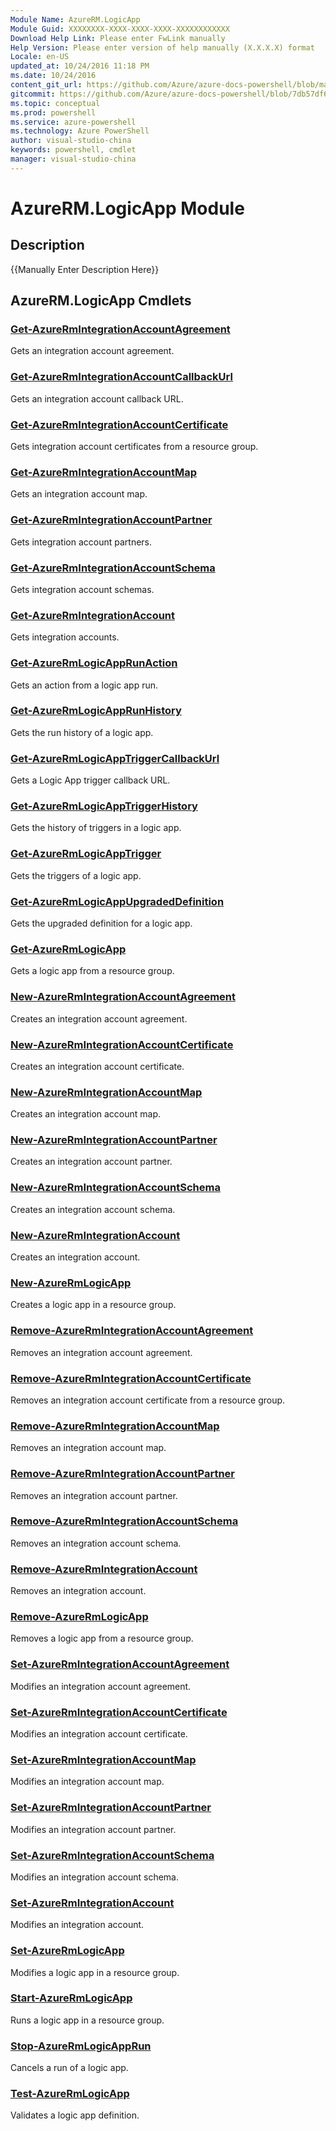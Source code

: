 ```yaml
---
Module Name: AzureRM.LogicApp
Module Guid: XXXXXXXX-XXXX-XXXX-XXXX-XXXXXXXXXXXX
Download Help Link: Please enter FwLink manually
Help Version: Please enter version of help manually (X.X.X.X) format
Locale: en-US
updated_at: 10/24/2016 11:18 PM
ms.date: 10/24/2016
content_git_url: https://github.com/Azure/azure-docs-powershell/blob/master/azureps-cmdlets-docs/ResourceManager/AzureRM.LogicApp/v2.2.0/AzureRM.LogicApp.md
gitcommit: https://github.com/Azure/azure-docs-powershell/blob/7db57df6b5e709a7c001e6de362a1240d7583ae8/azureps-cmdlets-docs/ResourceManager/AzureRM.LogicApp/v2.2.0/AzureRM.LogicApp.md
ms.topic: conceptual
ms.prod: powershell
ms.service: azure-powershell
ms.technology: Azure PowerShell
author: visual-studio-china
keywords: powershell, cmdlet
manager: visual-studio-china
---
```


# AzureRM.LogicApp Module
## Description
{{Manually Enter Description Here}}

## AzureRM.LogicApp Cmdlets
### [Get-AzureRmIntegrationAccountAgreement](.\Get-AzureRmIntegrationAccountAgreement.md)
Gets an integration account agreement.


### [Get-AzureRmIntegrationAccountCallbackUrl](.\Get-AzureRmIntegrationAccountCallbackUrl.md)
Gets an integration account callback URL.


### [Get-AzureRmIntegrationAccountCertificate](.\Get-AzureRmIntegrationAccountCertificate.md)
Gets integration account certificates from a resource group.


### [Get-AzureRmIntegrationAccountMap](.\Get-AzureRmIntegrationAccountMap.md)
Gets an integration account map.


### [Get-AzureRmIntegrationAccountPartner](.\Get-AzureRmIntegrationAccountPartner.md)
Gets integration account partners.


### [Get-AzureRmIntegrationAccountSchema](.\Get-AzureRmIntegrationAccountSchema.md)
Gets integration account schemas.


### [Get-AzureRmIntegrationAccount](.\Get-AzureRmIntegrationAccount.md)
Gets integration accounts.


### [Get-AzureRmLogicAppRunAction](.\Get-AzureRmLogicAppRunAction.md)
Gets an action from a logic app run.


### [Get-AzureRmLogicAppRunHistory](.\Get-AzureRmLogicAppRunHistory.md)
Gets the run history of a logic app.


### [Get-AzureRmLogicAppTriggerCallbackUrl](.\Get-AzureRmLogicAppTriggerCallbackUrl.md)
Gets a Logic App trigger callback URL.


### [Get-AzureRmLogicAppTriggerHistory](.\Get-AzureRmLogicAppTriggerHistory.md)
Gets the history of triggers in a logic app.


### [Get-AzureRmLogicAppTrigger](.\Get-AzureRmLogicAppTrigger.md)
Gets the triggers of a logic app.


### [Get-AzureRmLogicAppUpgradedDefinition](.\Get-AzureRmLogicAppUpgradedDefinition.md)
Gets the upgraded definition for a logic app.


### [Get-AzureRmLogicApp](.\Get-AzureRmLogicApp.md)
Gets a logic app from a resource group.


### [New-AzureRmIntegrationAccountAgreement](.\New-AzureRmIntegrationAccountAgreement.md)
Creates an integration account agreement.


### [New-AzureRmIntegrationAccountCertificate](.\New-AzureRmIntegrationAccountCertificate.md)
Creates an integration account certificate.


### [New-AzureRmIntegrationAccountMap](.\New-AzureRmIntegrationAccountMap.md)
Creates an integration account map.


### [New-AzureRmIntegrationAccountPartner](.\New-AzureRmIntegrationAccountPartner.md)
Creates an integration account partner.


### [New-AzureRmIntegrationAccountSchema](.\New-AzureRmIntegrationAccountSchema.md)
Creates an integration account schema.


### [New-AzureRmIntegrationAccount](.\New-AzureRmIntegrationAccount.md)
Creates an integration account.


### [New-AzureRmLogicApp](.\New-AzureRmLogicApp.md)
Creates a logic app in a resource group.


### [Remove-AzureRmIntegrationAccountAgreement](.\Remove-AzureRmIntegrationAccountAgreement.md)
Removes an integration account agreement.


### [Remove-AzureRmIntegrationAccountCertificate](.\Remove-AzureRmIntegrationAccountCertificate.md)
Removes an integration account certificate from a resource group.


### [Remove-AzureRmIntegrationAccountMap](.\Remove-AzureRmIntegrationAccountMap.md)
Removes an integration account map.


### [Remove-AzureRmIntegrationAccountPartner](.\Remove-AzureRmIntegrationAccountPartner.md)
Removes an integration account partner.


### [Remove-AzureRmIntegrationAccountSchema](.\Remove-AzureRmIntegrationAccountSchema.md)
Removes an integration account schema.


### [Remove-AzureRmIntegrationAccount](.\Remove-AzureRmIntegrationAccount.md)
Removes an integration account.


### [Remove-AzureRmLogicApp](.\Remove-AzureRmLogicApp.md)
Removes a logic app from a resource group.


### [Set-AzureRmIntegrationAccountAgreement](.\Set-AzureRmIntegrationAccountAgreement.md)
Modifies an integration account agreement.


### [Set-AzureRmIntegrationAccountCertificate](.\Set-AzureRmIntegrationAccountCertificate.md)
Modifies an integration account certificate.


### [Set-AzureRmIntegrationAccountMap](.\Set-AzureRmIntegrationAccountMap.md)
Modifies an integration account map.


### [Set-AzureRmIntegrationAccountPartner](.\Set-AzureRmIntegrationAccountPartner.md)
Modifies an integration account partner.


### [Set-AzureRmIntegrationAccountSchema](.\Set-AzureRmIntegrationAccountSchema.md)
Modifies an integration account schema.


### [Set-AzureRmIntegrationAccount](.\Set-AzureRmIntegrationAccount.md)
Modifies an integration account.


### [Set-AzureRmLogicApp](.\Set-AzureRmLogicApp.md)
Modifies a logic app in a resource group.


### [Start-AzureRmLogicApp](.\Start-AzureRmLogicApp.md)
Runs a logic app in a resource group.


### [Stop-AzureRmLogicAppRun](.\Stop-AzureRmLogicAppRun.md)
Cancels a run of a logic app.


### [Test-AzureRmLogicApp](.\Test-AzureRmLogicApp.md)
Validates a logic app definition.



